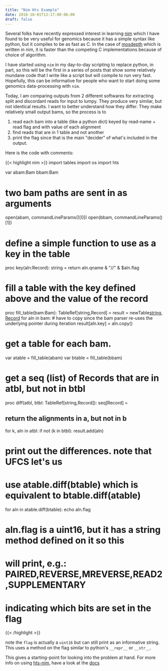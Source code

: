 ```yaml
---
title: "Nim Hts Example"
date: 2018-10-01T13:17:00-06:00
draft: false
---
```


Several folks have recently expressed interest in learning [nim](https://nim-lang.org) which
I have found to be very useful for genomics because it has a simple syntax like python, but
it compiles to be as fast as C. In the case of [mosdepth](https://github.com/brentp/mosdepth) which
is written in nim, it is faster than the competing C implementations because of choice of 
algorithm.

I have started using `nim` in my day-to-day scripting to replace python, in part, so this will be
the first in a series of posts that show some relatively mundane code that I write like a script but
will compile to run very fast. Hopefully, this can be informative for people who want to start doing
some genomics data-processing with `nim`.

Today, I am comparing outputs from 2 different softwares for extracting split and discordant reads
for input to lumpy. They produce very similar, but not identical results. I want to better understand
how they differ. They make relatively small output bams, so the process is to

1. read each bam into a table (like a python dict) keyed by read-name + read flag and with value of
   each alignment
2. find reads that are in 1 table and not another
3. print the flag since that is the main "decider" of what's included in the output.

Here is the code with comments:

{{< highlight nim >}}
import tables
import os
import hts

var
 abam:Bam
 bbam:Bam


# two bam paths are sent in as arguments
open(abam, commandLineParams()[0]) 
open(bbam, commandLineParams()[1])

# define a simple function to use as a key in the table
proc key(aln:Record): string =
  return aln.qname & "//" & $aln.flag


# fill a table with the key defined above and the value of the record
proc fill_table(bam:Bam): TableRef[string,Record] =
  result = newTable[string, Record]()
  for aln in bam:
    # have to copy since the bam parser re-uses the underlying pointer during iteration
    result[aln.key] = aln.copy()


# get a table for each bam.
var atable = fill_table(abam)
var btable = fill_table(bbam)

# get a seq (list) of Records that are in atbl, but not in btbl
proc diff(atbl, btbl: TableRef[string,Record]): seq[Record] =
  ## return the alignments in a, but not in b
  for k, aln in atbl:
    if not (k in btbl):
      result.add(aln)

# print out the differences. note that UFCS let's us
# use atable.diff(btable) which is equivalent to btable.diff(atable)
for aln in atable.diff(btable):
  echo aln.flag
  # aln.flag is a uint16, but it has a string method defined on it so this
  # will print, e.g.: PAIRED,REVERSE,MREVERSE,READ2,SUPPLEMENTARY
  # indicating which bits are set in the flag

{{< /highlight >}}

note the `flag` is actually a `uint16` but can still print as an informative string.
This uses a method on the flag similar to python's `__repr__` or `__str__`.

This gives a starting-point for looking into the problem at hand.
For more info on using [hts-nim](https://github.com/brentp/hts-nim), have a look at the [docs](https://brentp.github.io/hts-nim/)

